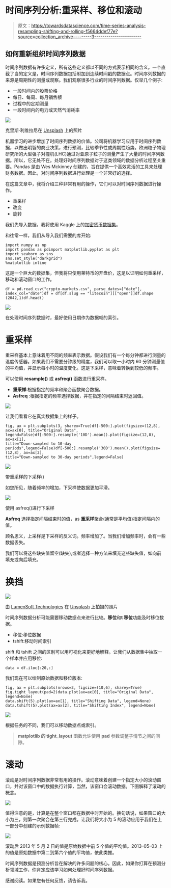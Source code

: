 # 时间序列分析:重采样、移位和滚动

> 原文：<https://towardsdatascience.com/time-series-analysis-resampling-shifting-and-rolling-f5664ddef77e?source=collection_archive---------3----------------------->

## 如何重新组织时间序列数据

时间序列数据有许多定义，所有这些定义都以不同的方式表示相同的含义。一个直截了当的定义是，时间序列数据包括附加到连续时间戳的数据点。时间序列数据的来源是周期性的测量或观察。我们观察很多行业的时间序列数据。仅举几个例子:

*   一段时间内的股票价格
*   每日、每周、每月销售额
*   过程中的定期测量
*   一段时间内的电力或天然气消耗率

![](img/94a17425f6c7c0711349dd5fd1cea1c9.png)

克里斯·利维拉尼在 [Unsplash](https://unsplash.com/s/photos/stock-price?utm_source=unsplash&utm_medium=referral&utm_content=creditCopyText) 上的照片

机器学习的进步增加了时间序列数据的价值。公司将机器学习应用于时间序列数据，以做出明智的商业决策，进行预测，比较季节性或周期性趋势。欧洲粒子物理研究所的大型强子对撞机(LHC)通过对亚原子粒子的测量产生了大量的时间序列数据。所以，它无处不在。处理好时间序列数据对于这类领域的数据分析过程至关重要。Pandas 是由 Wes Mckinney 创建的，旨在提供一个高效灵活的工具来处理财务数据。因此，对时间序列数据进行处理是一个非常好的选择。

在这篇文章中，我将介绍三种非常有用的操作，它们可以对时间序列数据进行操作。

*   重采样
*   改变
*   旋转

我们先导入数据。我将使用 Kaggle 上的[加密货币数据集](https://www.kaggle.com/jessevent/all-crypto-currencies)。

和往常一样，我们从导入我们需要的库开始:

```
import numpy as np
import pandas as pdimport matplotlib.pyplot as plt
import seaborn as sns
sns.set_style("darkgrid")
%matplotlib inline
```

这是一个巨大的数据集，但我将只使用莱特币的开盘价，这足以证明如何重采样，移动和滚动窗口的工作。

```
df = pd.read_csv("crypto-markets.csv", parse_dates=["date"], index_col="date")df = df[df.slug == "litecoin"][["open"]]df.shape
(2042,1)df.head()
```

![](img/08febd8249925422b77db28e3bc3420c.png)

在处理时间序列数据时，最好使用日期作为数据帧的索引。

# **重采样**

重采样基本上意味着用不同的频率表示数据。假设我们有一个每分钟都进行测量的温度传感器。如果我们不需要分钟级的精度，我们可以取一小时内 60 分钟测量值的平均值，并显示每小时的温度变化。这是下采样，意味着转换到较低的频率。

可以使用 **resample()** 或 **asfreq()** 函数进行重采样。

*   **重采样**:根据指定的频率和聚合函数聚合数据。
*   **Asfreq** :根据指定的频率选择数据，并在指定的间隔结束时返回值。

![](img/f824a2f68b870ec23dfd299d86b595f1.png)

让我们看看它在真实数据集上的样子。

```
fig, ax = plt.subplots(3, sharex=True)df[-500:].plot(figsize=(12,8), ax=ax[0], title="Original Data",
legend=False)df[-500:].resample('10D').mean().plot(figsize=(12,8), ax=ax[1], 
title="Down-sampled to 10-day periods",legend=False)df[-500:].resample('30D').mean().plot(figsize=(12,8), ax=ax[2],
title="Down-sampled to 30-day periods",legend=False)
```

![](img/a23bf0c1c42fa9409a1514ee96e63f42.png)

带重采样的下采样()

如您所见，随着频率的增加，下采样使数据更加平滑。

![](img/b7599d3368579c48adaab0b72cbfa2d4.png)

使用 asfreq()进行下采样

**Asfreq** 选择指定间隔结束时的值，as **重采样**聚合(通常是平均值)指定间隔内的值。

顾名思义，上采样是下采样的反义词。频率增加了。当我们增加频率时，会有一些数据丢失。

我们可以将这些缺失值留空(缺失),或者选择一种方法来填充这些缺失值，如向前填充或向后填充。

# **换挡**

![](img/d988aa926f1ad4efab271f6096a99a0f.png)

由 [LumenSoft Technologies](https://unsplash.com/@candelarms?utm_source=unsplash&utm_medium=referral&utm_content=creditCopyText) 在 [Unsplash](https://unsplash.com/s/photos/watches?utm_source=unsplash&utm_medium=referral&utm_content=creditCopyText) 上拍摄的照片

时间序列数据分析可能需要移动数据点来进行比较。**移位**和**t 移位**功能及时移位数据。

*   移位:移位数据
*   tshift:移动时间索引

shift 和 tshift 之间的区别可以用可视化来更好地解释。让我们从数据集中抽取一个样本并应用移位:

```
data = df.iloc[:20,:]
```

我们现在可以绘制原始数据和移位版本:

```
fig, ax = plt.subplots(nrows=3, figsize=(10,6), sharey=True)
fig.tight_layout(pad=2)data.plot(ax=ax[0], title="Original Data", legend=None)
data.shift(5).plot(ax=ax[1], title="Shifting Data", legend=None)
data.tshift(5).plot(ax=ax[2], title="Shifting Index", legend=None)
```

![](img/3ecfc880f7d94c91666d11cad64b6953.png)

根据任务的不同，我们可以移动数据点或索引。

> **matplotlib 的 tight_layout** 函数允许使用 **pad** 参数调整子情节之间的间隙。

# **滚动**

滚动是对时间序列数据非常有用的操作。滚动意味着创建一个指定大小的滚动窗口，并对该窗口中的数据执行计算，当然，该窗口会滚动数据。下图解释了滚动的概念。

![](img/5a03dc2c30dda788d86a8c30e0c1b9e8.png)

值得注意的是，计算是在整个窗口都在数据中时开始的。换句话说，如果窗口的大小为三，则第一次聚合在第三行完成。让我们将大小为 5 的滚动应用于我们在上一部分中创建的示例数据帧:

![](img/03903450a189ac4fb21f8ccbad8bc93e.png)

滚动后 2013 年 5 月 2 日的值是原始数据中前 5 个值的平均值。2013–05–03 上的值是原始数据中第二到第六个值的平均值，依此类推。

时间序列数据是预测分析旨在解决的许多问题的核心。因此，如果你打算在预测分析领域工作，你肯定应该学习如何处理好时间序列数据。

感谢阅读。如果您有任何反馈，请告诉我。